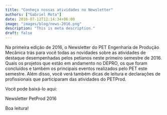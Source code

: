 ```yaml
---
title: "Conheça nossas atividades no Newsletter"
authors: ["Gabriel Mota"]
date: 2016-07-12T12:14:34+06:00
image: "images/blog/news-2016.png"
description: "This is meta description."
draft: false
---
```

Na primeira edição de 2016, o Newsletter do PET Engenharia de Produção Mecânica trás para você todas as novidades sobre as atividades de destaque desempenhadas pelos petianos neste primeiro semestre de 2016. Quais os projetos que estão em andamento no DEPRO, os que foram concluídos e também os principais eventos realizados pelo PET este semestre. Além disso, você verá também dicas de leitura e declarações de profissionais que participaram das atividades do PETProd.

Você pode baixá-lo aqui:

Newsletter PetProd 2016

Boa leitura!
